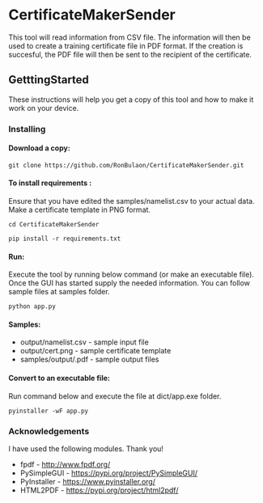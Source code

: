 # CertificateMakerSender
This tool will read information from CSV file. The information will then be used to create a training certificate file in PDF format. If the creation is succesful, the PDF file will then be sent to the recipient of the certificate.

## GetttingStarted
These instructions will help you get a copy of this tool and how to make it work on your device.

### Installing

#### Download a copy:
```
git clone https://github.com/RonBulaon/CertificateMakerSender.git
```

#### To install requirements :
Ensure that you have edited the samples/namelist.csv to your actual data. Make a certificate template in PNG format.
```
cd CertificateMakerSender
```

```
pip install -r requirements.txt
```

#### Run:
Execute the tool by running below command (or make an executable file). Once the GUI has started supply the needed information. You can follow sample files at samples folder.
```
python app.py
```
#### Samples:
* output/namelist.csv - sample input file
* output/cert.png - sample certificate template
* samples/output/<files>.pdf - sample output files

#### Convert to an executable file:
Run command below and execute the file at dict/app.exe folder.
```
pyinstaller -wF app.py
```

### Acknowledgements
I have used the following modules. Thank you!
* fpdf - http://www.fpdf.org/
* PySimpleGUI - https://pypi.org/project/PySimpleGUI/
* PyInstaller - https://www.pyinstaller.org/
* HTML2PDF - https://pypi.org/project/html2pdf/
